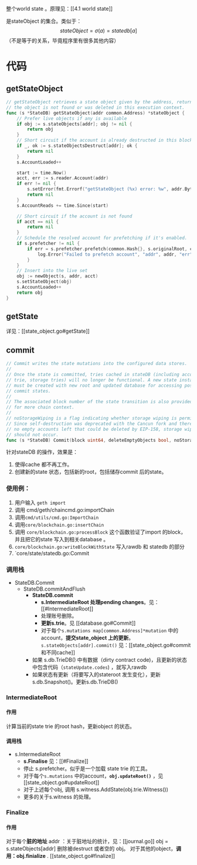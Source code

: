 整个world state 。原理见：[[4.1 world state]]

是stateObject 的集合。类似于：
$$
stateObject = \sigma(a) = statedb[a]
$$
（不是等于的关系，毕竟程序里有很多其他内容）


# 代码
## getStateObject
```go
// getStateObject retrieves a state object given by the address, returning nil if
// the object is not found or was deleted in this execution context.
func (s *StateDB) getStateObject(addr common.Address) *stateObject {
	// Prefer live objects if any is available
	if obj := s.stateObjects[addr]; obj != nil {
		return obj
	}
	// Short circuit if the account is already destructed in this block.
	if _, ok := s.stateObjectsDestruct[addr]; ok {
		return nil
	}
	s.AccountLoaded++

	start := time.Now()
	acct, err := s.reader.Account(addr)
	if err != nil {
		s.setError(fmt.Errorf("getStateObject (%x) error: %w", addr.Bytes(), err))
		return nil
	}
	s.AccountReads += time.Since(start)

	// Short circuit if the account is not found
	if acct == nil {
		return nil
	}
	// Schedule the resolved account for prefetching if it's enabled.
	if s.prefetcher != nil {
		if err = s.prefetcher.prefetch(common.Hash{}, s.originalRoot, common.Address{}, []common.Address{addr}, nil, true); err != nil {
			log.Error("Failed to prefetch account", "addr", addr, "err", err)
		}
	}
	// Insert into the live set
	obj := newObject(s, addr, acct)
	s.setStateObject(obj)
	s.AccountLoaded++
	return obj
}
```

## getState
详见：[[state_object.go#getState]]

## commit
```go
// Commit writes the state mutations into the configured data stores.
//
// Once the state is committed, tries cached in stateDB (including account
// trie, storage tries) will no longer be functional. A new state instance
// must be created with new root and updated database for accessing post-
// commit states.
//
// The associated block number of the state transition is also provided
// for more chain context.
//
// noStorageWiping is a flag indicating whether storage wiping is permitted.
// Since self-destruction was deprecated with the Cancun fork and there are
// no empty accounts left that could be deleted by EIP-158, storage wiping
// should not occur.
func (s *StateDB) Commit(block uint64, deleteEmptyObjects bool, noStorageWiping bool) (common.Hash, error){...}
```

针对stateDB 的操作，效果是：
1. 使得cache 都不再工作。
2. 创建新的state 状态，包括新的root，包括储存commit 后的state。

### 使用例：
1. 用户输入 `geth import` 
2. 调用 cmd/geth/chaincmd.go:importChain 
3. 调用`cmd/utils/cmd.go:ImportChain`
4. 调用`core/blockchain.go:insertChain`
5. 调用 `core/blockchain.go:processBlock` 这个函数验证了import 的block，并且把它的state 写入到相关database 。
6. `core/blockchain.go:writeBlockWithState` 写入rawdb 和 statedb 的部分
7. `core/state/statedb.go:Commit

### 调用栈

- StateDB.Commit
    - StateDB.commitAndFlush
        - **StateDB.commit**
            - **s.IntermediateRoot 处理pending changes**。见：[[#IntermediateRoot]]
            - 处理账号删除。
            - **更新s.trie**。见 [[database.go#Commit]]
            - 对于每个`s.mutations map[common.Address]*mutation` 中的 account，**提交state_object 上的更新**。`s.stateObjects[addr].commit()` 见：[[state_object.go#commit 和不同cache]]
        - 如果 s.db.TrieDB() 中有数据（dirty contract code)，且更新的状态中包含代码（`stateUpdate.codes`) ，就写入rawdb
        - 如果状态有更新（将要写入的stateroot 发生变化），更新s.db.Snapshot()。更新s.db.TrieDB()

### IntermediateRoot
#### 作用
计算当前的state trie 的root hash，更新object 的状态。

#### 调用栈
- s.IntermediateRoot
    - **s.Finalise** 见：[[#Finalize]]
    - 停止 s.prefetcher。似乎是一个加载 state trie 的工具。
    -  对于每个`s.mutations` 中的account，**`obj.updateRoot()`** ，见[[state_object.go#updateRoot]]
    - 对于上述每个obj, 调用 s.witness.AddState(obj.trie.Witness())
    - 更多的关于s.witness 的处理。

### Finalize
#### 作用
对于每个**脏的地址** addr ：关于脏地址的统计，见：[[journal.go]]
obj = s.stateObjects\[addr\]
删除被destruct 或者空的 obj。
对于其他的object，**调用：obj.finialize** . [[state_object.go#finalize]]



